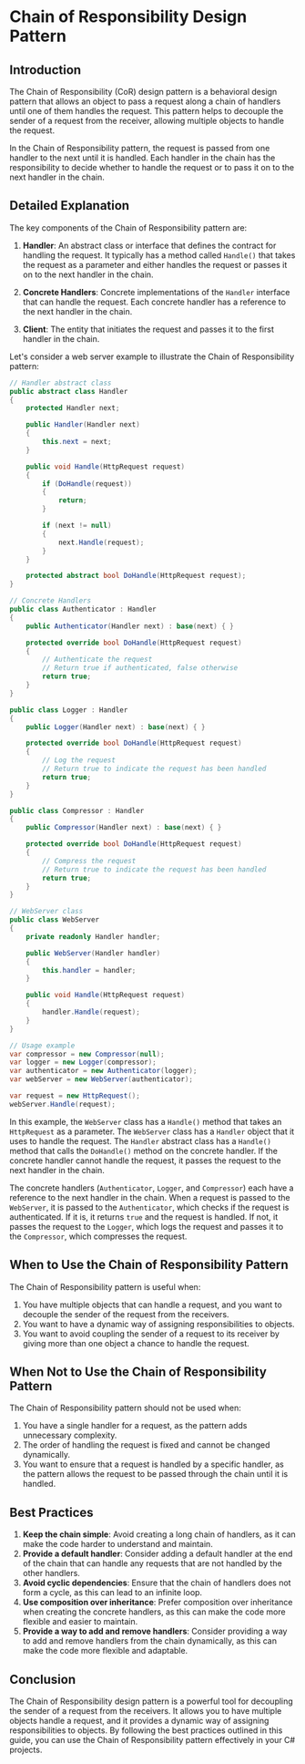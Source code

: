 # Chain of Responsibility Design Pattern

## Introduction

The Chain of Responsibility (CoR) design pattern is a behavioral design pattern that allows an object to pass a request along a chain of handlers until one of them handles the request. This pattern helps to decouple the sender of a request from the receiver, allowing multiple objects to handle the request.

In the Chain of Responsibility pattern, the request is passed from one handler to the next until it is handled. Each handler in the chain has the responsibility to decide whether to handle the request or to pass it on to the next handler in the chain.

## Detailed Explanation

The key components of the Chain of Responsibility pattern are:

1. **Handler**: An abstract class or interface that defines the contract for handling the request. It typically has a method called `Handle()` that takes the request as a parameter and either handles the request or passes it on to the next handler in the chain.

2. **Concrete Handlers**: Concrete implementations of the `Handler` interface that can handle the request. Each concrete handler has a reference to the next handler in the chain.

3. **Client**: The entity that initiates the request and passes it to the first handler in the chain.

Let's consider a web server example to illustrate the Chain of Responsibility pattern:

```csharp
// Handler abstract class
public abstract class Handler
{
    protected Handler next;

    public Handler(Handler next)
    {
        this.next = next;
    }

    public void Handle(HttpRequest request)
    {
        if (DoHandle(request))
        {
            return;
        }

        if (next != null)
        {
            next.Handle(request);
        }
    }

    protected abstract bool DoHandle(HttpRequest request);
}

// Concrete Handlers
public class Authenticator : Handler
{
    public Authenticator(Handler next) : base(next) { }

    protected override bool DoHandle(HttpRequest request)
    {
        // Authenticate the request
        // Return true if authenticated, false otherwise
        return true;
    }
}

public class Logger : Handler
{
    public Logger(Handler next) : base(next) { }

    protected override bool DoHandle(HttpRequest request)
    {
        // Log the request
        // Return true to indicate the request has been handled
        return true;
    }
}

public class Compressor : Handler
{
    public Compressor(Handler next) : base(next) { }

    protected override bool DoHandle(HttpRequest request)
    {
        // Compress the request
        // Return true to indicate the request has been handled
        return true;
    }
}

// WebServer class
public class WebServer
{
    private readonly Handler handler;

    public WebServer(Handler handler)
    {
        this.handler = handler;
    }

    public void Handle(HttpRequest request)
    {
        handler.Handle(request);
    }
}

// Usage example
var compressor = new Compressor(null);
var logger = new Logger(compressor);
var authenticator = new Authenticator(logger);
var webServer = new WebServer(authenticator);

var request = new HttpRequest();
webServer.Handle(request);
```

In this example, the `WebServer` class has a `Handle()` method that takes an `HttpRequest` as a parameter. The `WebServer` class has a `Handler` object that it uses to handle the request. The `Handler` abstract class has a `Handle()` method that calls the `DoHandle()` method on the concrete handler. If the concrete handler cannot handle the request, it passes the request to the next handler in the chain.

The concrete handlers (`Authenticator`, `Logger`, and `Compressor`) each have a reference to the next handler in the chain. When a request is passed to the `WebServer`, it is passed to the `Authenticator`, which checks if the request is authenticated. If it is, it returns `true` and the request is handled. If not, it passes the request to the `Logger`, which logs the request and passes it to the `Compressor`, which compresses the request.

## When to Use the Chain of Responsibility Pattern

The Chain of Responsibility pattern is useful when:

1. You have multiple objects that can handle a request, and you want to decouple the sender of the request from the receivers.
2. You want to have a dynamic way of assigning responsibilities to objects.
3. You want to avoid coupling the sender of a request to its receiver by giving more than one object a chance to handle the request.

## When Not to Use the Chain of Responsibility Pattern

The Chain of Responsibility pattern should not be used when:

1. You have a single handler for a request, as the pattern adds unnecessary complexity.
2. The order of handling the request is fixed and cannot be changed dynamically.
3. You want to ensure that a request is handled by a specific handler, as the pattern allows the request to be passed through the chain until it is handled.

## Best Practices

1. **Keep the chain simple**: Avoid creating a long chain of handlers, as it can make the code harder to understand and maintain.
2. **Provide a default handler**: Consider adding a default handler at the end of the chain that can handle any requests that are not handled by the other handlers.
3. **Avoid cyclic dependencies**: Ensure that the chain of handlers does not form a cycle, as this can lead to an infinite loop.
4. **Use composition over inheritance**: Prefer composition over inheritance when creating the concrete handlers, as this can make the code more flexible and easier to maintain.
5. **Provide a way to add and remove handlers**: Consider providing a way to add and remove handlers from the chain dynamically, as this can make the code more flexible and adaptable.

## Conclusion

The Chain of Responsibility design pattern is a powerful tool for decoupling the sender of a request from the receivers. It allows you to have multiple objects handle a request, and it provides a dynamic way of assigning responsibilities to objects. By following the best practices outlined in this guide, you can use the Chain of Responsibility pattern effectively in your C# projects.